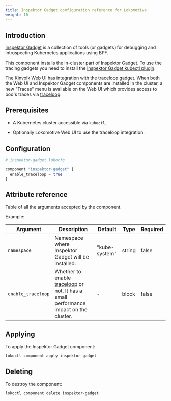 ```yaml
---
title: Inspektor Gadget configuration reference for Lokomotive
weight: 10
---
```


## Introduction

[Inspektor Gadget](https://github.com/kinvolk/inspektor-gadget) is a collection
of tools (or gadgets) for debugging and introspecting Kubernetes applications
using BPF.

This component installs the in-cluster part of Inspektor Gadget. To use the
tracing gadgets you need to install the [Inspektor Gadget kubectl
plugin](https://github.com/kinvolk/inspektor-gadget/blob/master/Documentation/install.md#installing-kubectl-gadget).

The [Kinvolk Web UI](../web-ui) has integration with the traceloop gadget. When both
the Web UI and Inspektor Gadget components are installed in the cluster, a
new "Traces" menu is available on the Web UI which provides access to pod's
traces via [traceloop](https://github.com/kinvolk/traceloop).

## Prerequisites

* A Kubernetes cluster accessible via `kubectl`.

* Optionally Lokomotive Web UI to use the traceloop integration.

## Configuration

```tf
# inspektor-gadget.lokocfg

component "inspektor-gadget" {
  enable_traceloop = true
}
```

## Attribute reference

Table of all the arguments accepted by the component.

Example:

| Argument           | Description                                                                                                                   | Default       | Type   | Required |
|--------------------|-------------------------------------------------------------------------------------------------------------------------------|---------------|--------|----------|
| `namespace`        | Namespace where Inspektor Gadget will be installed.                                                                           | "kube-system" | string | false    |
| `enable_traceloop` | Whether to enable [traceloop](https://github.com/kinvolk/traceloop) or not. It has a small performance impact on the cluster. | -             | block  | false    |

## Applying

To apply the Inspektor Gadget component:

```bash
lokoctl component apply inspektor-gadget
```

## Deleting

To destroy the component:

```bash
lokoctl component delete inspektor-gadget
```
